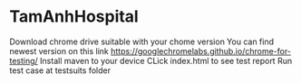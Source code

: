 # TamAnhHospital
 Download chrome drive suitable with your chome version
 You can find newest version on this link https://googlechromelabs.github.io/chrome-for-testing/ 
 Install maven to your device
 CLick index.html to see test report
Run test case at testsuits folder
